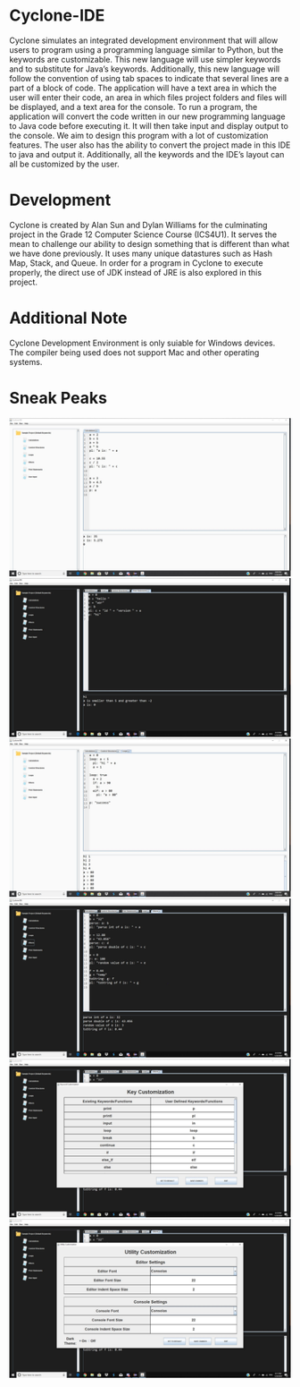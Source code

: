 # Cyclone-IDE
Cyclone simulates an integrated development environment that will allow users to program using a programming language similar to Python, but the keywords are customizable. This new language will use simpler keywords and to substitute for Java’s keywords.  Additionally, this new language will follow the convention of using tab spaces to indicate that several lines are a part of a block of code.  The application will have a text area in which the user will enter their code, an area in which files project folders and files will be displayed, and a text area for the console.  To run a program, the application will convert the code written in our new programming language to Java code before executing it.  It will then take input and display output to the console. We aim to design this program with a lot of customization features. The user also has the ability to convert the project made in this IDE to java and output it. Additionally, all the keywords and the IDE’s layout can all be customized by the user. 

# Development
Cyclone is created by Alan Sun and Dylan Williams for the culminating project in the Grade 12 Computer Science Course (ICS4U1). It serves the mean to challenge our ability to design something that is different than what we have done previously. It uses many unique datastures such as Hash Map, Stack, and Queue. In order for a program in Cyclone to execute properly, the direct use of JDK instead of JRE is also explored in this project.

# Additional Note
Cyclone Development Environment is only suiable for Windows devices. The compiler being used does not support Mac and other operating systems. 

# Sneak Peaks
![](CycloneIDE/images/trailer/image1.JPG)
![](CycloneIDE/images/trailer/image2.JPG)
![](CycloneIDE/images/trailer/image3.JPG)
![](CycloneIDE/images/trailer/image4.JPG)
![](CycloneIDE/images/trailer/image5.JPG)
![](CycloneIDE/images/trailer/image6.JPG)
